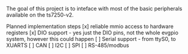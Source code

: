 The goal of this project is to inteface with most of the basic peripherals available on the ts7250-v2.

Planned implementation steps
[x] reliable mmio access to hardware registers
[x] DIO support - yes just the DIO pins, not the whole evgpio system, however this could happen
[ ] Serial support - from ttyS0, to XUARTS
[ ] CAN
[ ] I2C
[ ] SPI
[ ] RS-485/modbus
